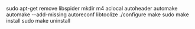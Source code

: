sudo apt-get remove libspider
mkdir m4
aclocal
autoheader 
automake
automake --add-missing
autoreconf 
libtoolize 
./configure 
make
sudo make install
sudo make uninstall
